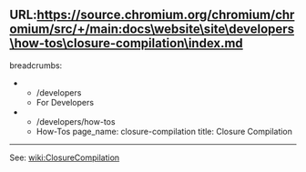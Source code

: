 URL:https://source.chromium.org/chromium/chromium/src/+/main:docs\website\site\developers\how-tos\closure-compilation\index.md
---
breadcrumbs:
- - /developers
  - For Developers
- - /developers/how-tos
  - How-Tos
page_name: closure-compilation
title: Closure Compilation
---

See:
[wiki:ClosureCompilation](https://chromium.googlesource.com/chromium/src/+/HEAD/docs/closure_compilation.md)
